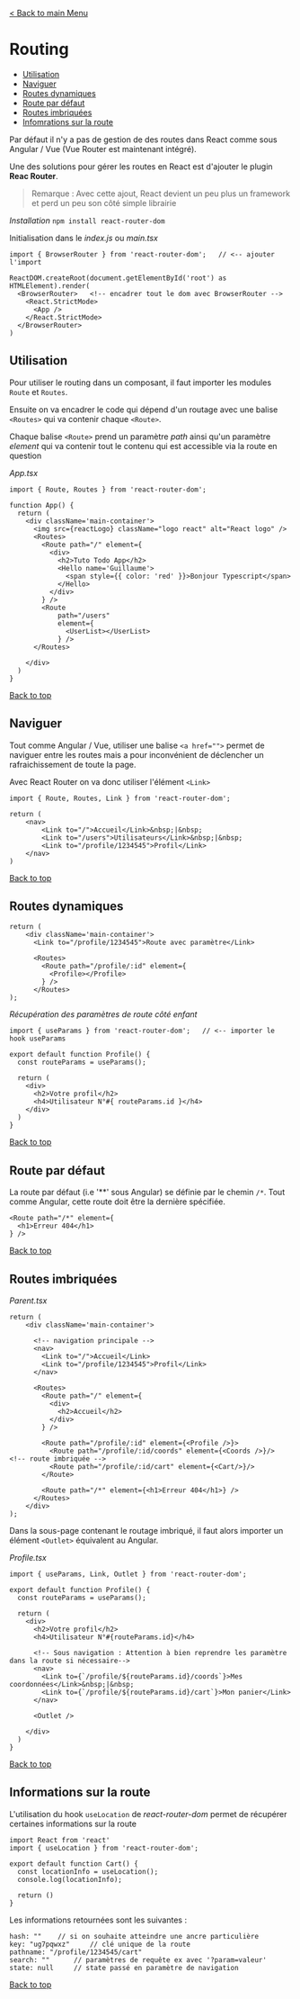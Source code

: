 [< Back to main Menu](https://github.com/gsoulie/react-resources/blob/master/react-presentation.md)    

# Routing

* [Utilisation](#utilisation)     
* [Naviguer](#naviguer)    
* [Routes dynamiques](#routes-dynamiques)     
* [Route par défaut](#route-par-défaut)     
* [Routes imbriquées](#routes-imbriquées)     
* [Infomrations sur la route](#informations-sur-la-route)      


Par défaut il n'y a pas de gestion de des routes dans React comme sous Angular / Vue (Vue Router est maintenant intégré). 

Une des solutions pour gérer les routes en React est d'ajouter le plugin **Reac Router**.

> Remarque : Avec cette ajout, React devient un peu plus un framework et perd un peu son côté simple librairie

*Installation*
````npm install react-router-dom````

Initialisation dans le *index.js* ou *main.tsx*

````tsx
import { BrowserRouter } from 'react-router-dom';	// <-- ajouter l'import

ReactDOM.createRoot(document.getElementById('root') as HTMLElement).render(
  <BrowserRouter>	<!-- encadrer tout le dom avec BrowserRouter -->
    <React.StrictMode>
      <App />
    </React.StrictMode>
  </BrowserRouter>
)
````

## Utilisation

Pour utiliser le routing dans un composant, il faut importer les modules ````Route```` et ````Routes````. 

Ensuite on va encadrer le code qui dépend d'un routage avec une balise ````<Routes>```` qui va contenir chaque ````<Route>````.

Chaque balise ````<Route>```` prend un paramètre *path* ainsi qu'un paramètre *element* qui va contenir tout le contenu qui est accessible via la route en question

*App.tsx*
````tsx
import { Route, Routes } from 'react-router-dom';

function App() {
  return (
    <div className='main-container'>
      <img src={reactLogo} className="logo react" alt="React logo" />
      <Routes>
        <Route path="/" element={
          <div>
            <h2>Tuto Todo App</h2>
            <Hello name='Guillaume'>
              <span style={{ color: 'red' }}>Bonjour Typescript</span>
            </Hello>
          </div>
        } />
		<Route 
			path="/users" 
			element={
			  <UserList></UserList> 
			} />
      </Routes>      
      
    </div>    
  )
}
````

[Back to top](#routing)     

## Naviguer

Tout comme Angular / Vue, utiliser une balise ````<a href="">```` permet de naviguer entre les routes mais a pour inconvénient de déclencher un rafraichissement de toute la page.

Avec React Router on va donc utiliser l'élément ````<Link>````

````tsx
import { Route, Routes, Link } from 'react-router-dom';

return (
	<nav>
		<Link to="/">Accueil</Link>&nbsp;|&nbsp;
		<Link to="/users">Utilisateurs</Link>&nbsp;|&nbsp;
		<Link to="/profile/1234545">Profil</Link>
	</nav>
)
````
[Back to top](#routing)    

## Routes dynamiques

````tsx
return (
    <div className='main-container'>
      <Link to="/profile/1234545">Route avec paramètre</Link>
      
      <Routes>
        <Route path="/profile/:id" element={
          <Profile></Profile>
        } />
      </Routes>
);
````

*Récupération des paramètres de route côté enfant*

````tsx
import { useParams } from 'react-router-dom';	// <-- importer le hook useParams

export default function Profile() {
  const routeParams = useParams();

  return (
    <div>
      <h2>Votre profil</h2>
      <h4>Utilisateur N°#{ routeParams.id }</h4>
    </div>
  )
}
````
[Back to top](#routing)     

## Route par défaut

La route par défaut (i.e '**' sous Angular) se définie par le chemin ````/*````. Tout comme Angular, cette route doit être la dernière spécifiée.

````tsx
<Route path="/*" element={
  <h1>Erreur 404</h1>
} />
````
[Back to top](#routing)     

## Routes imbriquées

*Parent.tsx*
````tsx
return (
    <div className='main-container'>
	
	  <!-- navigation principale -->
      <nav>
        <Link to="/">Accueil</Link>
        <Link to="/profile/1234545">Profil</Link>
      </nav>
	  
      <Routes>
        <Route path="/" element={
          <div>
            <h2>Accueil</h2>
          </div>
        } />
        
        <Route path="/profile/:id" element={<Profile />}>
          <Route path="/profile/:id/coords" element={<Coords />}/>	<!-- route imbriquée -->
          <Route path="/profile/:id/cart" element={<Cart/>}/>
        </Route>
		
        <Route path="/*" element={<h1>Erreur 404</h1>} />
      </Routes>
	</div>
);
````

Dans la sous-page contenant le routage imbriqué, il faut alors importer un élément ````<Outlet>```` équivalent au *<router-outlet>* Angular.

*Profile.tsx*
````tsx
import { useParams, Link, Outlet } from 'react-router-dom';

export default function Profile() {
  const routeParams = useParams();

  return (
    <div>
      <h2>Votre profil</h2>
      <h4>Utilisateur N°#{routeParams.id}</h4>
	  
	  <!-- Sous navigation : Attention à bien reprendre les paramètre dans la route si nécessaire-->
      <nav>
        <Link to={`/profile/${routeParams.id}/coords`}>Mes coordonnées</Link>&nbsp;|&nbsp;
        <Link to={`/profile/${routeParams.id}/cart`}>Mon panier</Link>
      </nav>
	  
      <Outlet />
	  
    </div>
  )
}
````
[Back to top](#routing)     
  
## Informations sur la route

L'utilisation du hook ````useLocation```` de *react-router-dom* permet de récupérer certaines informations sur la route

````tsx
import React from 'react'
import { useLocation } from 'react-router-dom';

export default function Cart() {
  const locationInfo = useLocation();
  console.log(locationInfo);
  
  return ()
}
````

Les informations retournées sont les suivantes :

````
hash: ""	// si on souhaite atteindre une ancre particulière
key: "ug7pqwxz"		// clé unique de la route
pathname: "/profile/1234545/cart"
search: ""		// paramètres de requête ex avec '?param=valeur'
state: null		// state passé en paramètre de navigation
````
  
[Back to top](#routing)     

